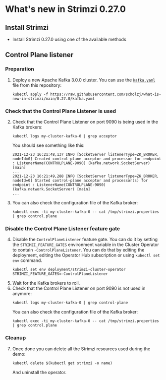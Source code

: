 # What's new in Strimzi 0.27.0

## Install Strimzi

* Install Strimzi 0.27.0 using one of the available methods

## Control Plane listener

### Preparation

1. Deploy a new Apache Kafka 3.0.0 cluster.
   You can use the [`kafka.yaml`](./kafka.yaml) file from this repository:
   ```
   kubectl apply -f https://raw.githubusercontent.com/scholzj/what-is-new-in-strimzi/main/0.27.0/kafka.yaml
   ```

### Check that the Control Plane Listener is used

2. Check that the Control Plane Listener on port 9090 is being used in the Kafka brokers:
   ```
   kubectl logs my-cluster-kafka-0 | grep acceptor
   ```
   You should see something like this:
   ```
   2021-12-23 16:21:48,137 INFO [SocketServer listenerType=ZK_BROKER, nodeId=0] Created control-plane acceptor and processor for endpoint : ListenerName(CONTROLPLANE-9090) (kafka.network.SocketServer) [main]
   ...
   2021-12-23 16:21:49,288 INFO [SocketServer listenerType=ZK_BROKER, nodeId=0] Started control-plane acceptor and processor(s) for endpoint : ListenerName(CONTROLPLANE-9090) (kafka.network.SocketServer) [main]
   ...
   ```
3. You can also check the configuration file of the Kafka broker:
   ```
   kubectl exec -ti my-cluster-kafka-0 -- cat /tmp/strimzi.properties | grep control.plane
   ```

### Disable the Control Plane Listener feature gate

4. Disable the `ControlPlaneListener` feature gate.
   You can do it by setting the `STRIMZI_FEATURE_GATES` environment variable in the Cluster Operator to contain `-ControlPlaneListener`.
   You can do that by editing the deployment, editing the Operator Hub subscription or using `kubectl set env` command.
   ```
   kubectl set env deployment/strimzi-cluster-operator STRIMZI_FEATURE_GATES=-ControlPlaneListener
   ```
5. Wait for the Kafka brokers to roll.
6. Check that the Control Plane Listener on port 9090 is not used in anymore:
   ```
   kubectl logs my-cluster-kafka-0 | grep control-plane
   ```
   You can also check the configuration file of the Kafka broker:
   ```
   kubectl exec -ti my-cluster-kafka-0 -- cat /tmp/strimzi.properties | grep control.plane
   ```

### Cleanup

7. Once done you can delete all the Strimzi resources used during the demo:
   ```
   kubectl delete $(kubectl get strimzi -o name)
   ```
   And uninstall the operator.
